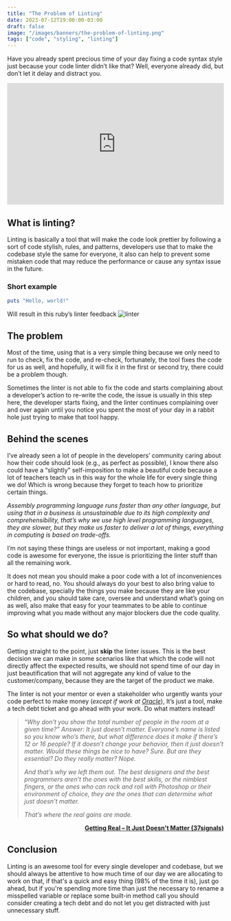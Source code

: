 ```yaml
---
title: "The Problem of Linting"
date: 2023-07-12T19:00:00-03:00
draft: false
image: "/images/banners/the-problem-of-linting.png"
tags: ["code", "styling", "linting"]
---
```


Have you already spent precious time of your day fixing a code syntax style just because your code linter didn’t like that? Well, everyone already did, but don’t let it delay and distract you.

<div style="width:100%;height:0;padding-bottom:56%;position:relative;"><iframe src="https://giphy.com/embed/woWQA2I7xqRMI" width="100%" height="100%" style="position:absolute" frameBorder="0" class="giphy-embed" allowFullScreen></iframe></div>

## What is linting?

Linting is basically a tool that will make the code look prettier by following a sort of code stylish, rules, and patterns, developers use that to make the codebase style the same for everyone, it also can help to prevent some mistaken code that may reduce the performance or cause any syntax issue in the future.

### Short example

```ruby
puts "Hello, world!"
```
Will result in this ruby’s linter feedback
![linter](/images/the-problem-of-linting/rubocop.png "Linter feedback")

## The problem

Most of the time, using that is a very simple thing because we only need to run to check, fix the code, and re-check, fortunately, the tool fixes the code for us as well, and hopefully, it will fix it in the first or second try, there could be a problem though.

Sometimes the linter is not able to fix the code and starts complaining about a developer’s action to re-write the code, the issue is usually in this step here, the developer starts fixing, and the linter continues complaining over and over again until you notice you spent the most of your day in a rabbit hole just trying to make that tool happy.

## Behind the scenes

I’ve already seen a lot of people in the developers’ community caring about how their code should look (e.g., as perfect as possible), I know there also could have a “slightly” self-imposition to make a beautiful code because a lot of teachers teach us in this way for the whole life for every single thing we do! Which is wrong because they forget to teach how to prioritize certain things.

*Assembly programming language runs faster than any other language, but using that in a business is unsustainable due to its high complexity and comprehensibility, that’s why we use high level programming languages, they are slower, but they make us faster to deliver a lot of things, everything in computing is based on trade-offs.*

I’m not saying these things are useless or not important, making a good code is awesome for everyone, the issue is prioritizing the linter stuff than all the remaining work.

It does not mean you should make a poor code with a lot of inconveniences or hard to read, no. You should always do your best to also bring value to the codebase, specially the things you make because they are like your children, and you should take care, oversee and understand what’s going on as well, also make that easy for your teammates to be able to continue improving what you made without any major blockers due the code quality.

## So what should we do?

Getting straight to the point, just **skip** the linter issues. This is the best decision we can make in some scenarios like that which the code will not directly affect the expected results, we should not spend time of our day in just beautification that will not aggregate any kind of value to the customer/company, because they are the target of the product we make.

The linter is not your mentor or even a stakeholder who urgently wants your code perfect to make money (*except if work at [Oracle](https://www.oracle.com/br/java/)*), It’s just a tool, make a tech debt ticket and go ahead with your work. Do what matters instead!

> *“Why don’t you show the total number of people in the room at a given time?” Answer: It just doesn’t matter. Everyone’s name is listed so you know who’s there, but what difference does it make if there’s 12 or 16 people? If it doesn’t change your behavior, then it just doesn’t matter.*
> *Would these things be nice to have? Sure. But are they essential? Do they really matter? Nope.*
>
> *And that’s why we left them out. The best designers and the best programmers aren’t the ones with the best skills, or the nimblest fingers, or the ones who can rock and roll with Photoshop or their environment of choice, they are the ones that can determine what just doesn’t matter.*
>
> *That’s where the real gains are made.*
<p style="text-align: right">
  <strong><a href="https://basecamp.com/gettingreal/05.2-it-just-doesnt-matter" target="_blank">Getting Real – It Just Doesn't Matter (37signals)</a></strong>
</p>

## Conclusion

Linting is an awesome tool for every single developer and codebase, but we should always be attentive to how much time of our day we are allocating to work on that, if that's a quick and easy thing (98% of the time it is), just go ahead, but if you're spending more time than just the necessary to rename a misspelled variable or replace some built-in method call you should consider creating a tech debt and do not let you get distracted with just unnecessary stuff.
